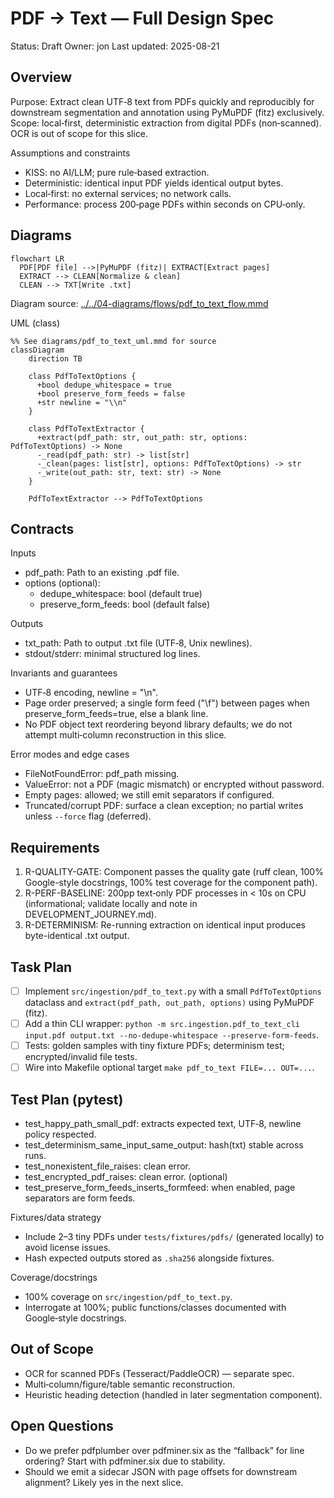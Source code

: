 # PDF → Text — Full Design Spec

Status: Draft
Owner: jon
Last updated: 2025-08-21

## Overview

Purpose: Extract clean UTF‑8 text from PDFs quickly and reproducibly for downstream segmentation and annotation using PyMuPDF (fitz) exclusively. Scope: local‑first, deterministic extraction from digital PDFs (non‑scanned). OCR is out of scope for this slice.

Assumptions and constraints

- KISS: no AI/LLM; pure rule‑based extraction.
- Deterministic: identical input PDF yields identical output bytes.
- Local‑first: no external services; no network calls.
- Performance: process 200‑page PDFs within seconds on CPU‑only.

## Diagrams

```mermaid
flowchart LR
  PDF[PDF file] -->|PyMuPDF (fitz)| EXTRACT[Extract pages]
  EXTRACT --> CLEAN[Normalize & clean]
  CLEAN --> TXT[Write .txt]
```

Diagram source: [../../04-diagrams/flows/pdf_to_text_flow.mmd](../../04-diagrams/flows/pdf_to_text_flow.mmd)

UML (class)

```mermaid
%% See diagrams/pdf_to_text_uml.mmd for source
classDiagram
    direction TB

    class PdfToTextOptions {
      +bool dedupe_whitespace = true
      +bool preserve_form_feeds = false
      +str newline = "\\n"
    }

    class PdfToTextExtractor {
      +extract(pdf_path: str, out_path: str, options: PdfToTextOptions) -> None
      -_read(pdf_path: str) -> list[str]
      -_clean(pages: list[str], options: PdfToTextOptions) -> str
      -_write(out_path: str, text: str) -> None
    }

    PdfToTextExtractor --> PdfToTextOptions
```

## Contracts

Inputs

- pdf_path: Path to an existing .pdf file.
- options (optional):
  - dedupe_whitespace: bool (default true)
  - preserve_form_feeds: bool (default false)

Outputs

- txt_path: Path to output .txt file (UTF‑8, Unix newlines).
- stdout/stderr: minimal structured log lines.

Invariants and guarantees

- UTF‑8 encoding, newline = "\n".
- Page order preserved; a single form feed ("\f") between pages when preserve_form_feeds=true, else a blank line.
- No PDF object text reordering beyond library defaults; we do not attempt multi‑column reconstruction in this slice.

Error modes and edge cases

- FileNotFoundError: pdf_path missing.
- ValueError: not a PDF (magic mismatch) or encrypted without password.
- Empty pages: allowed; we still emit separators if configured.
- Truncated/corrupt PDF: surface a clean exception; no partial writes unless `--force` flag (deferred).

## Requirements

1. R-QUALITY-GATE: Component passes the quality gate (ruff clean, 100% Google-style docstrings, 100% test coverage for the component path).
2. R-PERF-BASELINE: 200pp text‑only PDF processes in < 10s on CPU (informational; validate locally and note in DEVELOPMENT_JOURNEY.md).
3. R-DETERMINISM: Re-running extraction on identical input produces byte-identical .txt output.

## Task Plan

- [ ] Implement `src/ingestion/pdf_to_text.py` with a small `PdfToTextOptions` dataclass and `extract(pdf_path, out_path, options)` using PyMuPDF (fitz).
- [ ] Add a thin CLI wrapper: `python -m src.ingestion.pdf_to_text_cli input.pdf output.txt --no-dedupe-whitespace --preserve-form-feeds`.
- [ ] Tests: golden samples with tiny fixture PDFs; determinism test; encrypted/invalid file tests.
- [ ] Wire into Makefile optional target `make pdf_to_text FILE=... OUT=...`.

## Test Plan (pytest)

- test_happy_path_small_pdf: extracts expected text, UTF‑8, newline policy respected.
- test_determinism_same_input_same_output: hash(txt) stable across runs.
- test_nonexistent_file_raises: clean error.
- test_encrypted_pdf_raises: clean error. (optional)
- test_preserve_form_feeds_inserts_formfeed: when enabled, page separators are form feeds.

Fixtures/data strategy

- Include 2–3 tiny PDFs under `tests/fixtures/pdfs/` (generated locally) to avoid license issues.
- Hash expected outputs stored as `.sha256` alongside fixtures.

Coverage/docstrings

- 100% coverage on `src/ingestion/pdf_to_text.py`.
- Interrogate at 100%; public functions/classes documented with Google‑style docstrings.

## Out of Scope

- OCR for scanned PDFs (Tesseract/PaddleOCR) — separate spec.
- Multi‑column/figure/table semantic reconstruction.
- Heuristic heading detection (handled in later segmentation component).

## Open Questions

- Do we prefer pdfplumber over pdfminer.six as the “fallback” for line ordering? Start with pdfminer.six due to stability.
- Should we emit a sidecar JSON with page offsets for downstream alignment? Likely yes in the next slice.
